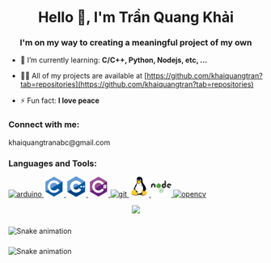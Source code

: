 <h1 align="center">Hello 👋, I'm Trần Quang Khải</h1>
<h3 align="center">I'm on my way to creating a meaningful project of my own</h3>

- 🌱 I’m currently learning: **C/C++, Python, Nodejs, etc, ...**

- 👨‍💻 All of my projects are available at [https://github.com/khaiquangtran?tab=repositories](https://github.com/khaiquangtran?tab=repositories)

- ⚡ Fun fact: **I love peace**

<h3 align="left">Connect with me:</h3> khaiquangtranabc@gmail.com
<p align="left">
</p>

<h3 align="left">Languages and Tools:</h3>
<p align="left"> <a href="https://www.arduino.cc/" target="_blank" rel="noreferrer"> <img src="https://cdn.worldvectorlogo.com/logos/arduino-1.svg" alt="arduino" width="40" height="40"/> </a> <a href="https://www.cprogramming.com/" target="_blank" rel="noreferrer"> <img src="https://raw.githubusercontent.com/devicons/devicon/master/icons/c/c-original.svg" alt="c" width="40" height="40"/> </a> <a href="https://www.w3schools.com/cpp/" target="_blank" rel="noreferrer"> <img src="https://raw.githubusercontent.com/devicons/devicon/master/icons/cplusplus/cplusplus-original.svg" alt="cplusplus" width="40" height="40"/> </a> <a href="https://www.w3schools.com/cs/" target="_blank" rel="noreferrer"> <img src="https://raw.githubusercontent.com/devicons/devicon/master/icons/csharp/csharp-original.svg" alt="csharp" width="40" height="40"/> </a> <a href="https://git-scm.com/" target="_blank" rel="noreferrer"> <img src="https://www.vectorlogo.zone/logos/git-scm/git-scm-icon.svg" alt="git" width="40" height="40"/> </a> <a href="https://www.linux.org/" target="_blank" rel="noreferrer"> <img src="https://raw.githubusercontent.com/devicons/devicon/master/icons/linux/linux-original.svg" alt="linux" width="40" height="40"/> </a> <a href="https://nodejs.org" target="_blank" rel="noreferrer"> <img src="https://raw.githubusercontent.com/devicons/devicon/master/icons/nodejs/nodejs-original-wordmark.svg" alt="nodejs" width="40" height="40"/> </a> <a href="https://opencv.org/" target="_blank" rel="noreferrer"> <img src="https://www.vectorlogo.zone/logos/opencv/opencv-icon.svg" alt="opencv" width="40" height="40"/> </a> </p>

<div align="center">
  <img src="https://profile-counter.glitch.me/khaiquangtran/count.svg?"  />
</div>

###

<img src="https://raw.githubusercontent.com/khaiquangtran/khaiquangtran/output/snake.svg" alt="Snake animation" />

###

<img src="https://raw.githubusercontent.com/khaiquangtran/khaiquangtran/output/snake.svg" alt="Snake animation" />

###
